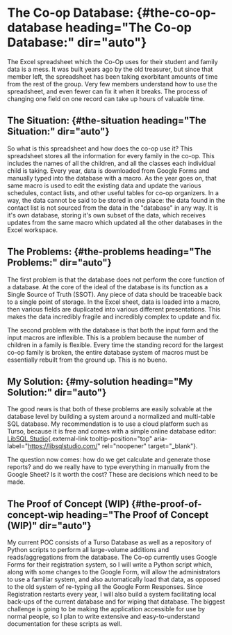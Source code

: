 # The Co-op Database: {#the-co-op-database heading="The Co-op Database:" dir="auto"}

The Excel spreadsheet which the Co-Op uses for their student and family
data is a mess. It was built years ago by the old treasurer, but since
that member left, the spreadsheet has been taking exorbitant amounts of
time from the rest of the group. Very few members understand how to use
the spreadsheet, and even fewer can fix it when it breaks. The process
of changing one field on one record can take up hours of valuable time.

## The Situation: {#the-situation heading="The Situation:" dir="auto"}

So what is this spreadsheet and how does the co-op use it? This
spreadsheet stores all the information for every family in the co-op.
This includes the names of all the children, and all the classes each
individual child is taking. Every year, data is downloaded from Google
Forms and manually typed into the database with a macro. As the year
goes on, that same macro is used to edit the existing data and update
the various schedules, contact lists, and other useful tables for co-op
organizers. In a way, the data cannot be said to be stored in one place:
the data found in the contact list is not sourced from the data in the
\"database\" in any way. It is it\'s own database, storing it\'s own
subset of the data, which receives updates from the same macro which
updated all the other databases in the Excel workspace.

## The Problems: {#the-problems heading="The Problems:" dir="auto"}

The first problem is that the database does not perform the core
function of a database. At the core of the ideal of the database is its
function as a Single Source of Truth (SSOT). Any piece of data should be
traceable back to a single point of storage. In the Excel sheet, data is
loaded into a macro, then various fields are duplicated into various
different presentations. This makes the data incredibly fragile and
incredibly complex to update and fix.

The second problem with the database is that both the input form and the
input macros are inflexible. This is a problem because the number of
children in a family is flexible. Every time the standing record for the
largest co-op family is broken, the entire database system of macros
must be essentially rebuilt from the ground up. This is no bueno.

## My Solution: {#my-solution heading="My Solution:" dir="auto"}

The good news is that both of these problems are easily solvable at the
database level by building a system around a normalized and multi-table
SQL database. My recommendation is to use a cloud platform such as
Turso, because it is free and comes with a simple online database
editor: [LibSQL Studio](https://libsqlstudio.com/){.external-link
tooltip-position="top" aria-label="https://libsqlstudio.com/"
rel="noopener" target="_blank"}.

The question now comes: how do we get calculate and generate those
reports? and do we really have to type everything in manually from the
Google Sheet? Is it worth the cost? These are decisions which need to be
made.

## The Proof of Concept (WIP) {#the-proof-of-concept-wip heading="The Proof of Concept (WIP)" dir="auto"}

My current POC consists of a Turso Database as well as a repository of
Python scripts to perform all large-volume additions and
reads/aggregations from the database. The Co-op currently uses Google
Forms for their registration system, so I will write a Python script
which, along with some changes to the Google Form, will allow the
administrators to use a familiar system, and also automatically load
that data, as opposed to the old system of re-typing all the Google Form
Responses. Since Registration restarts every year, I will also build a
system facilitating local back-ups of the current database and for
wiping that database. The biggest challenge is going to be making the
application accessible for use by normal people, so I plan to write
extensive and easy-to-understand documentation for these scripts as
well.
